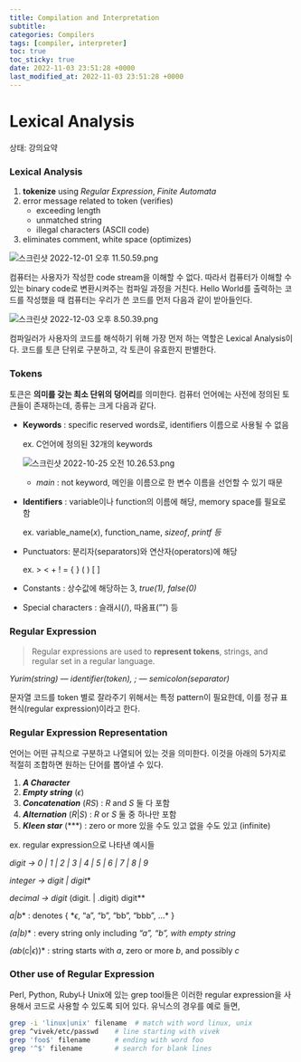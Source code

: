 ```yaml
---
title: Compilation and Interpretation
subtitle: 
categories: Compilers
tags: [compiler, interpreter]
toc: true
toc_sticky: true
date: 2022-11-03 23:51:28 +0000
last_modified_at: 2022-11-03 23:51:28 +0000
---
```


# Lexical Analysis

상태: 강의요약

### Lexical Analysis

1. **tokenize** using *Regular Expression*, *Finite Automata* 
2. error message related to token (verifies)
    - exceeding length
    - unmatched string
    - illegal characters (ASCII code)
3. eliminates comment, white space (optimizes)

![스크린샷 2022-12-01 오후 11.50.59.png](Lexical%20Analysis%20a97b5e16c2a74063901a5c45f4231efe/%25E1%2584%2589%25E1%2585%25B3%25E1%2584%258F%25E1%2585%25B3%25E1%2584%2585%25E1%2585%25B5%25E1%2586%25AB%25E1%2584%2589%25E1%2585%25A3%25E1%2586%25BA_2022-12-01_%25E1%2584%258B%25E1%2585%25A9%25E1%2584%2592%25E1%2585%25AE_11.50.59.png)

컴퓨터는 사용자가 작성한 code stream을 이해할 수 없다. 따라서 컴퓨터가 이해할 수 있는 binary code로 변환시켜주는 컴파일 과정을 거친다. Hello World를 출력하는 코드를 작성했을 때 컴퓨터는 우리가 쓴 코드를 먼저 다음과 같이 받아들인다. 

![스크린샷 2022-12-03 오후 8.50.39.png](Lexical%20Analysis%20a97b5e16c2a74063901a5c45f4231efe/%25E1%2584%2589%25E1%2585%25B3%25E1%2584%258F%25E1%2585%25B3%25E1%2584%2585%25E1%2585%25B5%25E1%2586%25AB%25E1%2584%2589%25E1%2585%25A3%25E1%2586%25BA_2022-12-03_%25E1%2584%258B%25E1%2585%25A9%25E1%2584%2592%25E1%2585%25AE_8.50.39.png)

컴파일러가 사용자의 코드를 해석하기 위해 가장 먼저 하는 역할은 Lexical Analysis이다.  코드를 토큰 단위로 구분하고, 각 토큰이 유효한지 판별한다. 

### Tokens

토큰은 **의미를 갖는 최소 단위의 덩어리**를 의미한다. 컴퓨터 언어에는 사전에 정의된 토큰들이 존재하는데, 종류는 크게 다음과 같다. 

- **Keywords** : specific reserved words로, identifiers 이름으로 사용될 수 없음
    
    ex. C언어에 정의된 32개의 keywords
    
    ![스크린샷 2022-10-25 오전 10.26.53.png](Lexical%20Analysis%20a97b5e16c2a74063901a5c45f4231efe/%25E1%2584%2589%25E1%2585%25B3%25E1%2584%258F%25E1%2585%25B3%25E1%2584%2585%25E1%2585%25B5%25E1%2586%25AB%25E1%2584%2589%25E1%2585%25A3%25E1%2586%25BA_2022-10-25_%25E1%2584%258B%25E1%2585%25A9%25E1%2584%258C%25E1%2585%25A5%25E1%2586%25AB_10.26.53.png)
    
    - *main* : not keyword, 메인을 이름으로 한 변수 이름을 선언할 수 있기 때문
    
- **Identifiers** : variable이나 function의 이름에 해당, memory space를 필요로 함
    
    ex. variable_name(*x*), function_name, *sizeof*, *printf  등* 
    

- Punctuators: 분리자(separators)와 연산자(operators)에 해당
    
    ex. > < + ! =  {  } (  ) [ ] 
    
- Constants : 상수값에 해당하는 3, *true(1),  false(0)*
- Special characters : 슬래시(/),  따옴표(””) 등

### Regular Expression

> Regular expressions are used to **represent tokens**, strings, and regular set in a regular language.
> 

*Yurim(string) — identifier(token),   ; — semicolon(separator)* 

문자열 코드를 token 별로 잘라주기 위해서는 특정 pattern이 필요한데, 이를 정규 표현식(regular expression)이라고 한다. 

### **Regular Expression Representation**

언어는 어떤 규칙으로 구분하고 나열되어 있는 것을 의미한다. 이것을 아래의 5가지로 적절히 조합하면 원하는 단어를 뽑아낼 수 있다. 

1. ***A Character***
2. ***Empty string*** ($\epsilon$)
3. ***Concatenation*** (*RS*) : *R* and *S*  둘 다 포함 
4. ***Alternation*** (*R*|*S*) : *R* or *S*  둘 중 하나만 포함 
5. ***Kleen star*** (***) : zero or more  있을 수도 있고 없을 수도 있고 (infinite)

ex. regular expression으로 나타낸 예시들 

*digit → 0 | 1 | 2 | 3 | 4 | 5 | 6 | 7 | 8 | 9*

*integer → digit | digit**

*decimal → digit* (digit. | .digit)  digit**

*a|b** : denotes { $*\epsilon$, “a”, “b”, “bb”, “bbb”, …* }

*(a|b)** : every string only including *“a”, “b”, with empty string*

*(ab*(c|$\epsilon$))* : string starts with *a*, zero or more *b*, and possibly *c*

### Other use of Regular Expression

Perl, Python, Ruby나 Unix에 있는 grep tool들은 이러한 regular expression을 사용해서 코드로 사용할 수 있도록 되어 있다. 유닉스의 경우를 예로 들면, 

```bash
grep -i 'linux|unix' filename  # match with word linux, unix
grep ^vivek/etc/passwd    # line starting with vivek
grep 'foo$' filename      # ending with word foo
grep '^$' filename        # search for blank lines 
```
